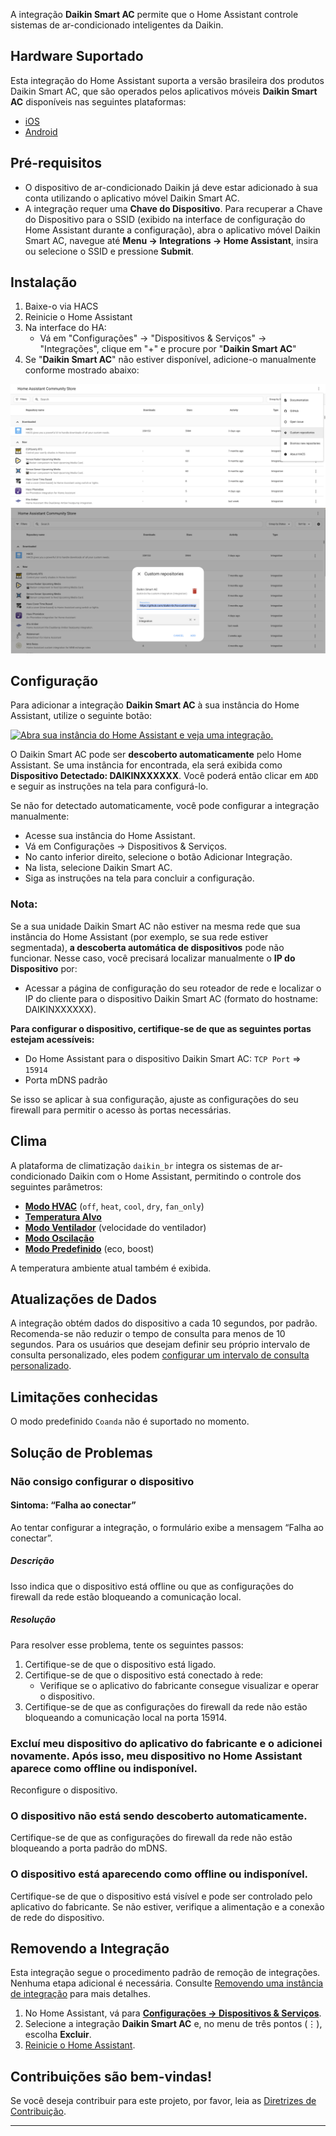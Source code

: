 A integração **Daikin Smart AC** permite que o Home Assistant controle sistemas de ar-condicionado inteligentes da Daikin.

## Hardware Suportado

Esta integração do Home Assistant suporta a versão brasileira dos produtos Daikin Smart AC, que são operados pelos aplicativos móveis **Daikin Smart AC** disponíveis nas seguintes plataformas:

- [iOS](https://apps.apple.com/br/app/daikin-smart-ac/id1557849398)
- [Android](https://play.google.com/store/apps/details?id=in.co.iotalabs.dmb.smartac)

## Pré-requisitos

- O dispositivo de ar-condicionado Daikin já deve estar adicionado à sua conta utilizando o aplicativo móvel Daikin Smart AC.
- A integração requer uma **Chave do Dispositivo**. Para recuperar a Chave do Dispositivo para o SSID (exibido na interface de configuração do Home Assistant durante a configuração), abra o aplicativo móvel Daikin Smart AC, navegue até **Menu -> Integrations -> Home Assistant**, insira ou selecione o SSID e pressione **Submit**.

## Instalação

1. Baixe-o via HACS
2. Reinicie o Home Assistant
3. Na interface do HA:
   - Vá em "Configurações" -> "Dispositivos & Serviços" -> "Integrações", clique em "+" e procure por "**Daikin Smart AC**"
4. Se "**Daikin Smart AC**" não estiver disponível, adicione-o manualmente conforme mostrado abaixo:

![Add Repository](images/ha-custom-repo-setup-1.png "Add Repository")
![Add Repository](images/ha-custom-repo-setup-2.png "Add Repository")

## Configuração

Para adicionar a integração **Daikin Smart AC** à sua instância do Home Assistant, utilize o seguinte botão:

[![Abra sua instância do Home Assistant e veja uma integração.](https://my.home-assistant.io/badges/integration.svg)](https://my.home-assistant.io/redirect/integration/?domain=daikin_br)

O Daikin Smart AC pode ser **descoberto automaticamente** pelo Home Assistant. Se uma instância for encontrada, ela será exibida como **Dispositivo Detectado: DAIKINXXXXXX**. Você poderá então clicar em `ADD` e seguir as instruções na tela para configurá-lo.

Se não for detectado automaticamente, você pode configurar a integração manualmente:

- Acesse sua instância do Home Assistant.
- Vá em Configurações -> Dispositivos & Serviços.
- No canto inferior direito, selecione o botão Adicionar Integração.
- Na lista, selecione Daikin Smart AC.
- Siga as instruções na tela para concluir a configuração.

### Nota:

Se a sua unidade Daikin Smart AC não estiver na mesma rede que sua instância do Home Assistant (por exemplo, se sua rede estiver segmentada), **a descoberta automática de dispositivos** pode não funcionar. Nesse caso, você precisará localizar manualmente o **IP do Dispositivo** por:

- Acessar a página de configuração do seu roteador de rede e localizar o IP do cliente para o dispositivo Daikin Smart AC (formato do hostname: DAIKINXXXXXX).

**Para configurar o dispositivo, certifique-se de que as seguintes portas estejam acessíveis:**

- Do Home Assistant para o dispositivo Daikin Smart AC: `TCP Port` => `15914`
- Porta mDNS padrão

Se isso se aplicar à sua configuração, ajuste as configurações do seu firewall para permitir o acesso às portas necessárias.

## Clima

A plataforma de climatização `daikin_br` integra os sistemas de ar-condicionado Daikin com o Home Assistant, permitindo o controle dos seguintes parâmetros:

- [**Modo HVAC**](https://www.home-assistant.io/integrations/climate/#action-climateset_hvac_mode) (`off`, `heat`, `cool`, `dry`, `fan_only`)
- [**Temperatura Alvo**](https://www.home-assistant.io/integrations/climate#action-climateset_temperature)
- [**Modo Ventilador**](https://www.home-assistant.io/integrations/climate#action-climateset_fan_mode) (velocidade do ventilador)
- [**Modo Oscilação**](https://www.home-assistant.io/integrations/climate#action-climateset_swing_mode)
- [**Modo Predefinido**](https://www.home-assistant.io/integrations/climate#action-climateset_preset_mode) (eco, boost)

A temperatura ambiente atual também é exibida.

## Atualizações de Dados

A integração obtém dados do dispositivo a cada 10 segundos, por padrão.
Recomenda-se não reduzir o tempo de consulta para menos de 10 segundos. Para os usuários que desejam definir seu próprio intervalo de consulta personalizado, eles podem [configurar um intervalo de consulta personalizado](https://www.home-assistant.io/common-tasks/general/#defining-a-custom-polling-interval).

## Limitações conhecidas

O modo predefinido `Coanda` não é suportado no momento.

## Solução de Problemas

### Não consigo configurar o dispositivo

#### Sintoma: “Falha ao conectar”

Ao tentar configurar a integração, o formulário exibe a mensagem “Falha ao conectar”.

##### Descrição

Isso indica que o dispositivo está offline ou que as configurações do firewall da rede estão bloqueando a comunicação local.

##### Resolução

Para resolver esse problema, tente os seguintes passos:

1. Certifique-se de que o dispositivo está ligado.
2. Certifique-se de que o dispositivo está conectado à rede:
   - Verifique se o aplicativo do fabricante consegue visualizar e operar o dispositivo.
3. Certifique-se de que as configurações do firewall da rede não estão bloqueando a comunicação local na porta 15914.

### Excluí meu dispositivo do aplicativo do fabricante e o adicionei novamente. Após isso, meu dispositivo no Home Assistant aparece como offline ou indisponível.

Reconfigure o dispositivo.

### O dispositivo não está sendo descoberto automaticamente.

Certifique-se de que as configurações do firewall da rede não estão bloqueando a porta padrão do mDNS.

### O dispositivo está aparecendo como offline ou indisponível.

Certifique-se de que o dispositivo está visível e pode ser controlado pelo aplicativo do fabricante.
Se não estiver, verifique a alimentação e a conexão de rede do dispositivo.

## Removendo a Integração

Esta integração segue o procedimento padrão de remoção de integrações. Nenhuma etapa adicional é necessária. Consulte [Removendo uma instância de integração](https://www.home-assistant.io/common-tasks/general/#removing-an-integration-instance) para mais detalhes.

1. No Home Assistant, vá para [**Configurações -> Dispositivos & Serviços**](https://my.home-assistant.io/redirect/integrations/).
2. Selecione a integração **Daikin Smart AC** e, no menu de três pontos (⋮), escolha **Excluir**.
3. [Reinicie o Home Assistant](https://www.home-assistant.io/docs/configuration/#reloading-the-configuration-to-apply-changes).

## Contribuições são bem-vindas!

Se você deseja contribuir para este projeto, por favor, leia as [Diretrizes de Contribuição](CONTRIBUTING.md).

---
